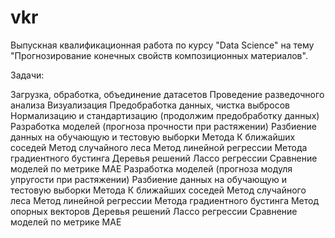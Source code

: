 # vkr
Выпускная квалификационная работа по курсу "Data Science" на тему "Прогнозирование конечных свойств композиционных материалов".

Задачи:

Загрузка, обработка, объединение датасетов
Проведение разведочного анализа
Визуализация
Предобработка данных, чистка выбросов
Нормализацию и стандартизацию (продолжим предобработку данных)
Разработка моделей (прогноза прочности при растяжении)
Разбиение данных на обучающую и тестовую выборки
Метода К ближайших соседей
Метод случайного леса
Метод линейной регрессии
Метода градиентного бустинга
Деревья решений
Лассо регрессии
Сравнение моделей по метрике МАЕ
Разработка моделей (прогноза модуля упругости при растяжении)
Разбиение данных на обучающую и тестовую выборки
Метода К ближайших соседей
Метод случайного леса
Метод линейной регрессии
Метода градиентного бустинга
Метод опорных векторов
Деревья решений
Лассо регрессии
Сравнение моделей по метрике МАЕ


